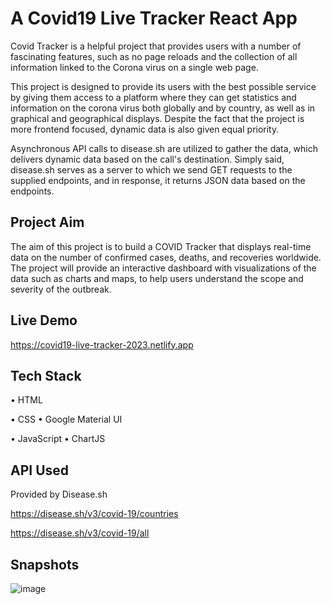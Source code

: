 # A Covid19 Live Tracker React App

Covid Tracker is a helpful project that provides users with a number of fascinating features, such as no page reloads and the collection of all information linked to the Corona virus on a single web page.

This project is designed to provide its users with the best possible service by giving them access to a platform where they can get statistics and information on the corona virus both globally and by country, as well as in graphical and geographical displays. Despite the fact that the project is more frontend focused, dynamic data is also given equal priority. 

Asynchronous API calls to disease.sh are utilized to gather the data, which delivers dynamic data based on the call's destination. Simply said, disease.sh serves as a server to which we send GET requests to the supplied endpoints, and in response, it returns JSON data based on the endpoints.


## Project Aim

The aim of this project is to build a COVID Tracker that displays real-time data on the number of confirmed cases, deaths, and recoveries worldwide. The project will provide an interactive dashboard with visualizations of the data such as charts and maps, to help users understand the scope and severity of the outbreak.

## Live Demo
https://covid19-live-tracker-2023.netlify.app

## Tech Stack

• HTML

• CSS           • Google Material UI

• JavaScript    • ChartJS


## API Used
Provided by Disease.sh 

https://disease.sh/v3/covid-19/countries

https://disease.sh/v3/covid-19/all
## Snapshots

![image](https://user-images.githubusercontent.com/80049664/233382179-504c055d-8e85-49aa-bacc-1dbb5b556cd8.png)
